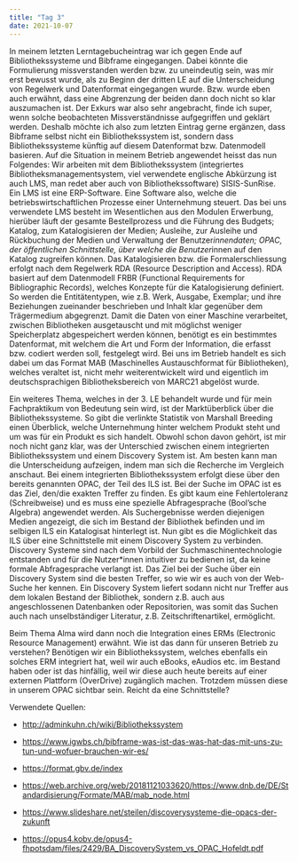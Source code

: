 ```yaml
---
title: "Tag 3"
date: 2021-10-07
---
```


In meinem letzten Lerntagebucheintrag war ich gegen Ende auf Bibliothekssysteme und Bibframe eingegangen. Dabei könnte die Formulierung missverstanden werden bzw. zu uneindeutig sein, was mir erst bewusst wurde, als zu Beginn der dritten LE auf die Unterscheidung von Regelwerk und Datenformat eingegangen wurde. Bzw. wurde eben auch erwähnt, dass eine Abgrenzung der beiden dann doch nicht so klar auszumachen ist. Der Exkurs war also sehr angebracht, finde ich super, wenn solche beobachteten Missverständnisse aufgegriffen und geklärt werden. 
Deshalb möchte ich also zum letzten Eintrag gerne ergänzen, dass Bibframe selbst nicht ein Bibliothekssystem ist, sondern dass Bibliothekssysteme künftig auf diesem Datenformat bzw. Datenmodell basieren. Auf die Situation in meinem Betrieb angewendet heisst das nun Folgendes: Wir arbeiten mit dem Bibliothekssystem (integriertes Bibliotheksmanagementsystem, viel verwendete englische Abkürzung ist auch LMS, man redet aber auch von Bibliothekssoftware) SISIS-SunRise. Ein LMS ist eine ERP-Software. Eine Software also, welche die betriebswirtschaftlichen Prozesse einer Unternehmung steuert. Das bei uns verwendete LMS besteht im Wesentlichen aus den Modulen Erwerbung, hierüber läuft der gesamte Bestellprozess und die Führung des Budgets; Katalog, zum Katalogisieren der Medien; Ausleihe, zur Ausleihe und Rückbuchung der Medien und Verwaltung der Benutzer*innendaten; OPAC, der öffentlichen Schnittstelle, über welche die Benutzer*innen auf den Katalog zugreifen können. Das Katalogisieren bzw. die Formalerschliessung erfolgt nach dem Regelwerk RDA (Resource Description and Access). RDA basiert auf dem Datenmodell FRBR (Functional Requirements for Bibliographic Records), welches Konzepte für die Katalogisierung definiert. So werden die Entitätentypen, wie z.B. Werk, Ausgabe, Exemplar; und ihre Beziehungen zueinander beschrieben und Inhalt klar gegenüber dem Trägermedium abgegrenzt. Damit die Daten von einer Maschine verarbeitet, zwischen Bibliotheken ausgetauscht und mit möglichst weniger Speicherplatz abgespeichert werden können, benötigt es ein bestimmtes Datenformat, mit welchem die Art und Form der Information, die erfasst bzw. codiert werden soll, festgelegt wird. Bei uns im Betrieb handelt es sich dabei um das Format MAB (Maschinelles Austauschformat für Bibliotheken), welches veraltet ist, nicht mehr weiterentwickelt wird und eigentlich im deutschsprachigen Bibliotheksbereich von MARC21 abgelöst wurde.

Ein weiteres Thema, welches in der 3. LE behandelt wurde und für mein Fachpraktikum von Bedeutung sein wird, ist der Marktüberblick über die Bibliothekssysteme. So gibt die verlinkte Statistik von Marshall Breeding einen Überblick, welche Unternehmung hinter welchem Produkt steht und um was für ein Produkt es sich handelt. Obwohl schon davon gehört, ist mir noch nicht ganz klar, was der Unterschied zwischen einem integrierten Bibliothekssystem und einem Discovery System ist. Am besten kann man die Unterscheidung aufzeigen, indem man sich die Recherche im Vergleich anschaut. Bei einem integrierten Bibliothekssystem erfolgt diese über den bereits genannten OPAC, der Teil des ILS ist. Bei der Suche im OPAC ist es das Ziel, den/die exakten Treffer zu finden. Es gibt kaum eine Fehlertoleranz (Schreibweise) und es muss eine spezielle Abfragesprache (Bool’sche Algebra) angewendet werden. Als Suchergebnisse werden diejenigen Medien angezeigt, die sich im Bestand der Bibliothek befinden und im selbigen ILS ein Katalogisat hinterlegt ist. Nun gibt es die Möglichkeit das ILS über eine Schnittstelle mit einem Discovery System zu verbinden. Discovery Systeme sind nach dem Vorbild der Suchmaschinentechnologie entstanden und für die Nutzer*innen intuitiver zu bedienen ist, da keine formale Abfragesprache verlangt ist. Das Ziel bei der Suche über ein Discovery System sind die besten Treffer, so wie wir es auch von der Web-Suche her kennen. Ein Discovery System liefert sodann nicht nur Treffer aus dem lokalen Bestand der Bibliothek, sondern z.B. auch aus angeschlossenen Datenbanken oder Repositorien, was somit das Suchen auch nach unselbständiger Literatur, z.B. Zeitschriftenartikel, ermöglicht.

Beim Thema Alma wird dann noch die Integration eines ERMs (Electronic Resource Management) erwähnt. Wie ist das dann für unseren Betrieb zu verstehen? Benötigen wir ein Bibliothekssystem, welches ebenfalls ein solches ERM integriert hat, weil wir auch eBooks, eAudios etc. im Bestand haben oder ist das hinfällig, weil wir diese auch heute bereits auf einer externen Plattform (OverDrive) zugänglich machen. Trotzdem müssen diese in unserem OPAC sichtbar sein. Reicht da eine Schnittstelle?



Verwendete Quellen:
+ <http://adminkuhn.ch/wiki/Bibliothekssystem>

+ <https://www.igwbs.ch/bibframe-was-ist-das-was-hat-das-mit-uns-zu-tun-und-wofuer-brauchen-wir-es/>

+ <https://format.gbv.de/index>

+ <https://web.archive.org/web/20181121033620/https://www.dnb.de/DE/Standardisierung/Formate/MAB/mab_node.html>

+ <https://www.slideshare.net/steilen/discoverysysteme-die-opacs-der-zukunft>

+ <https://opus4.kobv.de/opus4-fhpotsdam/files/2429/BA_DiscoverySystem_vs_OPAC_Hofeldt.pdf>





